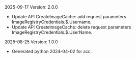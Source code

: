 2025-09-17 Version: 2.0.0
- Update API CreateImageCache: add request parameters ImageRegistryCredentials.$.Username.
- Update API CreateImageCache: delete request parameters ImageRegistryCredentials.$.UserName.


2025-08-25 Version: 1.0.0
- Generated python 2024-04-02 for acc.

